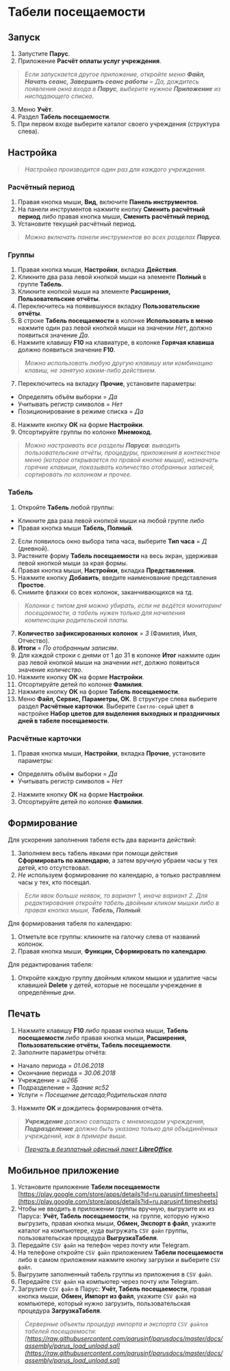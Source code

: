 # Табели посещаемости

## Запуск

1. Запустите **Парус**.
2. Приложение **Расчёт оплаты услуг учреждения**.

> _Если запускается другое приложение, откройте меню **Файл, Начать сеанс, Завершить сеанс работы** = Да, дождитесь появления окна входа в **Парус**, выберите нужное **Приложение** из ниспадающего списка_.

3. Меню **Учёт**.
4. Раздел **Табель посещаемости**.
5. При первом входе выберите каталог своего учреждения (структура слева).

## Настройка

> _Настройка производится один раз для каждого учреждения._

### Расчётный период

1. Правая кнопка мыши, **Вид**, включите **Панель инструментов**.
2. На панели инструментов нажмите кнопку **Сменить расчётный период** _либо_ правая кнопка мыши, **Сменить расчётный период**.
3. Установите текущий расчётный период.

> _Можно включать панели инструментов во всех разделах **Паруса**_.

### Группы

1. Правая кнопка мыши, **Настройки**, вкладка **Действия**.
2. Кликните два раза левой кнопкой мыши на элементе **Полный** в группе **Табель**.
3. Кликните кнопкой мыши на элементе **Расширения, Пользовательские отчёты**.
4. Переключитесь на появившуюся вкладку **Пользовательские отчёты**.
5. В строке **Табель посещаемости** в колонке **Использовать в меню** нажмите один раз левой кнопкой мыши на значении _Нет_, должно появиться значение _Да_.
6. Нажмите клавишу **F10** на клавиатуре, в колонке **Горячая клавиша** должно появиться значение **F10**.

> _Можно использовать любую другую клавишу или комбинацию клавиш, не занятую каким-либо действием_.

7. Переключитесь на вкладку **Прочие**, установите параметры:
* Определять объём выборки = _Да_
* Учитывать регистр символов = _Нет_
* Позиционирование в режиме списка = _Да_

8. Нажмите кнопку **ОК** на форме **Настройки**.
9. Отсортируйте группы по колонке **Мнемокод**.

> _Можно настраивать все разделы **Паруса**: выводить пользовательские отчёты, процедуры, приложения в контекстное меню (которое открывается по правой кнопке мыши), назначать горячие клавиши, показывать количество отобранных записей, сортировать по колонкам и прочее_.

### Табель

1. Откройте **Табель** любой группы:
* Кликните два раза левой кнопкой мыши на любой группе _либо_
* Правая кнопка мыши **Табель, Полный**.

2. Если появилось окно выбора типа часа, выберите **Тип часа** = _Д_ (дневной).
3. Растяните форму **Табель посещаемости** на весь экран, удерживая левой кнопкой мыши за края формы.
4. Правая кнопка мыши, **Настройки**, вкладка **Представления**.
5. Нажмите кнопку **Добавить**, введите наименование представления **Простое**.
6. Снимите флажки со всех колонок, заканчивающихся на _тд_.

> _Колонки с типом дня можно убирать, если не ведётся мониторинг посещаемости, а табель нужен только для начиления компенсации родительской платы._

7. **Количество зафиксированных колонок** = _3_ (Фамилия, Имя, Отчество).
8. **Итоги** = _По отобранным записям_.
9. Для каждой строки с днями от 1 до 31 в колонке **Итог** нажмите один раз левой кнопкой мыши на значении _нет_, должно появиться значение _количество_. 
10. Нажмите кнопку **ОК** на форме **Настройки**.
11. Отсортируйте детей по колонке **Фамилия**.
12. Нажмите кнопку **ОК** на форме **Табель посещаемости**.
13. Меню **Файл, Сервис, Параметры, ОК**. В структуре слева выберите раздел **Расчётные карточки**. Выберите `Светло-серый` цвет в настройке **Набор цветов для выделения выходных и праздничных дней в табеле посещаемости**.

### Расчётные карточки

1. Правая кнопка мыши, **Настройки**, вкладка **Прочие**, установите параметры:
* Определять объём выборки = _Да_
* Учитывать регистр символов = _Нет_

2. Нажмите кнопку **ОК** на форме **Настройки**.
3. Отсортируйте детей по колонке **Фамилия**.

## Формирование

Для ускорения заполнения табеля есть два варианта действий:
1. Заполняем весь табель явками при помощи действия **Сформировать по календарю**, а затем вручную убраем часы у тех детей, кто отсутствовал.
2. _Не_ используем формирование по календарю, а только растравляем часы у тех, кто посещал.

> _Если явок больше неявок, то вариант 1, иначе вариант 2. Для редактирования откройте табель двойным кликом мышки либо в правая кнопка мыши, **Табель, Полный**._

Для формирования табеля по календарю:

1. Отметьте все группы: кликните на галочку слева от названий колонок.
2. Правая кнопка мыши, **Функции, Сформировать по календарю**.

Для редактирования табеля:

1. Откройте каждую группу двойным кликом мышки и удалитие часы клавишей **Delete** у детей, которые не посещали учреждение в определённые дни.

## Печать

1. Нажмите клавишу **F10** _либо_ правая кнопка мыши, **Табель посещаемости** _либо_ правая кнопка мыши, **Расширения, Пользовательские отчёты, Табель посещаемости**.
2. Заполните параметры отчёта:
* Начало периода = _01.06.2018_
* Окончание периода = _30.06.2018_
* Учреждение = _ш26Б_
* Подразделение = _Здание яс52_
* Услуги = _Посещение детсада;Родительская плата_
3. Нажмите **ОК** и дождитесь формирования отчёта.

> _**Учреждение** должно совпадать с мнемокодом учреждения, **Подразделение** должно быть указано только для объединённых учреждений, как в примере выше._

> _[Перчать в безплатный офисный пакет **LibreOffice**](libreoffice.md)._

## Мобильное приложение

1. Установите приложение **Табели посещаемости** [https://play.google.com/store/apps/details?id=ru.parusinf.timesheets](https://play.google.com/store/apps/details?id=ru.parusinf.timesheets)
2. Чтобы не вводить в приложении группы вручную, выгрузите их из Паруса: **Учёт, Табель посещаемости**, на группе, которую нужно выгрузить, правая кнопка мыши, **Обмен, Экспорт в файл**, укажите каталог на компьютере, куда выгружать `CSV файл` группы, пользовательская процедура **ВыгрузкаТабеля**.
3. Передайте `CSV файл` на телефон через почту или Telegram.
4. На телефоне откройте `CSV файл` приложением **Табели посещаемости** либо в самом приложении нажмите кнопку загрузки и выберите `CSV файл`.
5. Выгрузите заполненный табель группы из приложения в `CSV файл`.
6. Передайте `CSV файл` на компьютер через почту или Telegram.
7. Загрузите `CSV файл` в Парус: **Учёт, Табель посещаемости**, правая кнопка мыши, **Обмен, Импорт из файл**, укажите `CSV файл` на компьютере, который нужно загрузить, пользовательская процедура **ЗагрузкаТабеля**.

> _Серверные объекты процедур импорта и экспорта `CSV файлов` табелей посещаемости: [https://raw.githubusercontent.com/parusinf/parusdocs/master/docs/assembly/parus_load_unload.sql](https://raw.githubusercontent.com/parusinf/parusdocs/master/docs/assembly/parus_load_unload.sql)_
